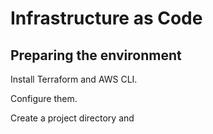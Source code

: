 # Infrastructure as Code

## Preparing the environment

Install Terraform and AWS CLI.

Configure them.

Create a project directory and 